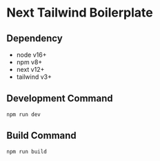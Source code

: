 # Next Tailwind Boilerplate

## Dependency

* node v16+
* npm v8+
* next v12+
* tailwind v3+

## Development Command

```
npm run dev
```

## Build Command

```
npm run build
```
